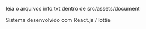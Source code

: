 
leia o arquivos info.txt dentro de src/assets/document

Sistema desenvolvido com React.js / lottie 